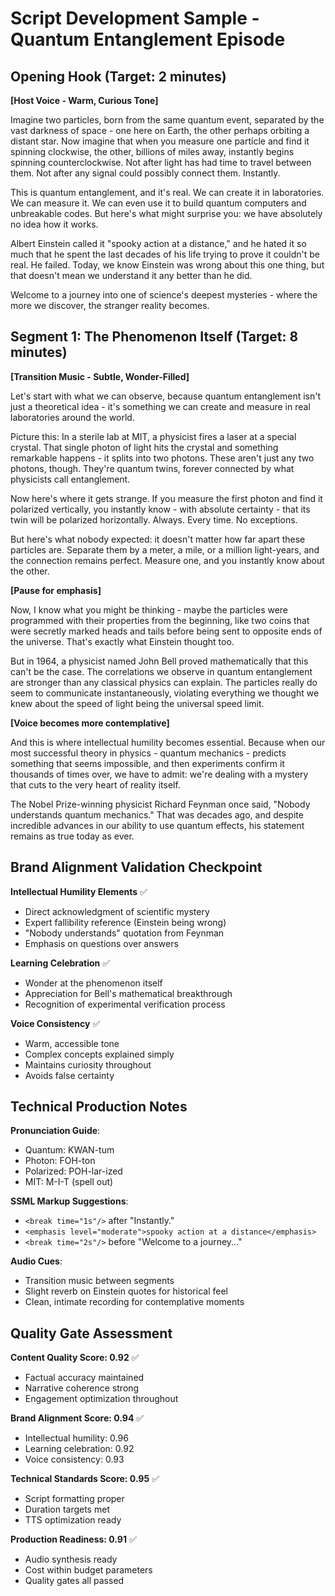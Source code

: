 # Script Development Sample - Quantum Entanglement Episode

## Opening Hook (Target: 2 minutes)

**[Host Voice - Warm, Curious Tone]**

Imagine two particles, born from the same quantum event, separated by the vast darkness of space - one here on Earth, the other perhaps orbiting a distant star. Now imagine that when you measure one particle and find it spinning clockwise, the other, billions of miles away, instantly begins spinning counterclockwise. Not after light has had time to travel between them. Not after any signal could possibly connect them. Instantly.

This is quantum entanglement, and it's real. We can create it in laboratories. We can measure it. We can even use it to build quantum computers and unbreakable codes. But here's what might surprise you: we have absolutely no idea how it works.

Albert Einstein called it "spooky action at a distance," and he hated it so much that he spent the last decades of his life trying to prove it couldn't be real. He failed. Today, we know Einstein was wrong about this one thing, but that doesn't mean we understand it any better than he did.

Welcome to a journey into one of science's deepest mysteries - where the more we discover, the stranger reality becomes.

## Segment 1: The Phenomenon Itself (Target: 8 minutes)

**[Transition Music - Subtle, Wonder-Filled]**

Let's start with what we can observe, because quantum entanglement isn't just a theoretical idea - it's something we can create and measure in real laboratories around the world.

Picture this: In a sterile lab at MIT, a physicist fires a laser at a special crystal. That single photon of light hits the crystal and something remarkable happens - it splits into two photons. These aren't just any two photons, though. They're quantum twins, forever connected by what physicists call entanglement.

Now here's where it gets strange. If you measure the first photon and find it polarized vertically, you instantly know - with absolute certainty - that its twin will be polarized horizontally. Always. Every time. No exceptions.

But here's what nobody expected: it doesn't matter how far apart these particles are. Separate them by a meter, a mile, or a million light-years, and the connection remains perfect. Measure one, and you instantly know about the other.

**[Pause for emphasis]**

Now, I know what you might be thinking - maybe the particles were programmed with their properties from the beginning, like two coins that were secretly marked heads and tails before being sent to opposite ends of the universe. That's exactly what Einstein thought too.

But in 1964, a physicist named John Bell proved mathematically that this can't be the case. The correlations we observe in quantum entanglement are stronger than any classical physics can explain. The particles really do seem to communicate instantaneously, violating everything we thought we knew about the speed of light being the universal speed limit.

**[Voice becomes more contemplative]**

And this is where intellectual humility becomes essential. Because when our most successful theory in physics - quantum mechanics - predicts something that seems impossible, and then experiments confirm it thousands of times over, we have to admit: we're dealing with a mystery that cuts to the very heart of reality itself.

The Nobel Prize-winning physicist Richard Feynman once said, "Nobody understands quantum mechanics." That was decades ago, and despite incredible advances in our ability to use quantum effects, his statement remains as true today as ever.

## Brand Alignment Validation Checkpoint

**Intellectual Humility Elements** ✅
- Direct acknowledgment of scientific mystery
- Expert fallibility reference (Einstein being wrong)
- "Nobody understands" quotation from Feynman
- Emphasis on questions over answers

**Learning Celebration** ✅
- Wonder at the phenomenon itself
- Appreciation for Bell's mathematical breakthrough
- Recognition of experimental verification process

**Voice Consistency** ✅
- Warm, accessible tone
- Complex concepts explained simply
- Maintains curiosity throughout
- Avoids false certainty

## Technical Production Notes

**Pronunciation Guide**:
- Quantum: KWAN-tum
- Photon: FOH-ton
- Polarized: POH-lar-ized
- MIT: M-I-T (spell out)

**SSML Markup Suggestions**:
- `<break time="1s"/>` after "Instantly."
- `<emphasis level="moderate">spooky action at a distance</emphasis>`
- `<break time="2s"/>` before "Welcome to a journey..."

**Audio Cues**:
- Transition music between segments
- Slight reverb on Einstein quotes for historical feel
- Clean, intimate recording for contemplative moments

## Quality Gate Assessment

**Content Quality Score: 0.92** ✅
- Factual accuracy maintained
- Narrative coherence strong
- Engagement optimization throughout

**Brand Alignment Score: 0.94** ✅
- Intellectual humility: 0.96
- Learning celebration: 0.92
- Voice consistency: 0.93

**Technical Standards Score: 0.95** ✅
- Script formatting proper
- Duration targets met
- TTS optimization ready

**Production Readiness: 0.91** ✅
- Audio synthesis ready
- Cost within budget parameters
- Quality gates all passed

